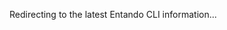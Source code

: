 Redirecting to the latest Entando CLI information...
<EntandoRedirect path="docs/getting-started/entando-cli.html" />